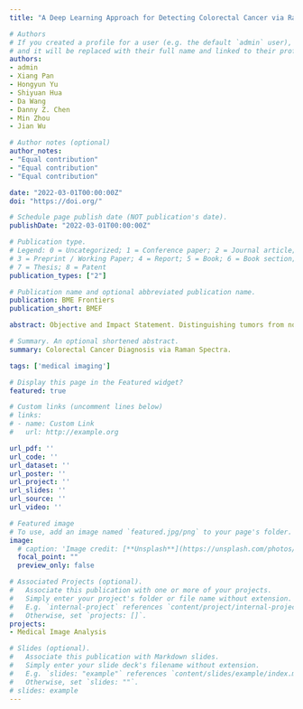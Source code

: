 ```yaml
---
title: "A Deep Learning Approach for Detecting Colorectal Cancer via Raman Spectra"

# Authors
# If you created a profile for a user (e.g. the default `admin` user), write the username (folder name) here 
# and it will be replaced with their full name and linked to their profile.
authors:
- admin
- Xiang Pan
- Hongyun Yu
- Shiyuan Hua
- Da Wang
- Danny Z. Chen
- Min Zhou
- Jian Wu

# Author notes (optional)
author_notes:
- "Equal contribution"
- "Equal contribution"
- "Equal contribution"

date: "2022-03-01T00:00:00Z"
doi: "https://doi.org/"

# Schedule page publish date (NOT publication's date).
publishDate: "2022-03-01T00:00:00Z"

# Publication type.
# Legend: 0 = Uncategorized; 1 = Conference paper; 2 = Journal article;
# 3 = Preprint / Working Paper; 4 = Report; 5 = Book; 6 = Book section;
# 7 = Thesis; 8 = Patent
publication_types: ["2"]

# Publication name and optional abbreviated publication name.
publication: BME Frontiers
publication_short: BMEF 

abstract: Objective and Impact Statement. Distinguishing tumors from normal tissues is vital in intraoperative diagnosis and pathological examination. In this work, we propose to utilize Raman spectroscopy as a novel modality in surgery to detect colorectal cancer tissues.  Introduction. Raman spectra can reﬂect the substance components of the target tissues. However, the feature peak is slight and hard to detect due to environmental noise. Collecting a high-quality Raman spectroscopy dataset and developing eﬀective deep learning detection methods are possibly viable approaches.  Methods. First, we collect a large Raman spectroscopy dataset from 26 colorectal cancer patients with the Raman shift ranged from 385 to 1545 cm −1 . Second, a one-dimensional residual convolutional neural network (1D-ResNet) architecture is designed to classify the tumor tissues of colorectal cancer. Third, we visualize and interpret the ﬁngerprint peaks found by our deep learning model.  Results. Experimental results show that our deep learning method achieves 98.5% accuracy in detection of colorectal cancer, and outperforms traditional methods.  Conclusion. Overall, our proposed method could become a promising tool for clinical detection of colorectal cancer.

# Summary. An optional shortened abstract.
summary: Colorectal Cancer Diagnosis via Raman Spectra.

tags: ['medical imaging']

# Display this page in the Featured widget?
featured: true

# Custom links (uncomment lines below)
# links:
# - name: Custom Link
#   url: http://example.org

url_pdf: ''
url_code: ''
url_dataset: ''
url_poster: ''
url_project: ''
url_slides: ''
url_source: ''
url_video: ''

# Featured image
# To use, add an image named `featured.jpg/png` to your page's folder. 
image:
  # caption: 'Image credit: [**Unsplash**](https://unsplash.com/photos/pLCdAaMFLTE)'
  focal_point: ""
  preview_only: false

# Associated Projects (optional).
#   Associate this publication with one or more of your projects.
#   Simply enter your project's folder or file name without extension.
#   E.g. `internal-project` references `content/project/internal-project/index.md`.
#   Otherwise, set `projects: []`.
projects:
- Medical Image Analysis

# Slides (optional).
#   Associate this publication with Markdown slides.
#   Simply enter your slide deck's filename without extension.
#   E.g. `slides: "example"` references `content/slides/example/index.md`.
#   Otherwise, set `slides: ""`.
# slides: example
---
```


<!-- {{% callout note %}}
Click the *Cite* button above to demo the feature to enable visitors to import publication metadata into their reference management software.
{{% /callout %}}

{{% callout note %}}
Create your slides in Markdown - click the *Slides* button to check out the example.
{{% /callout %}}

Supplementary notes can be added here, including [code, math, and images](https://wowchemy.com/docs/writing-markdown-latex/). -->
